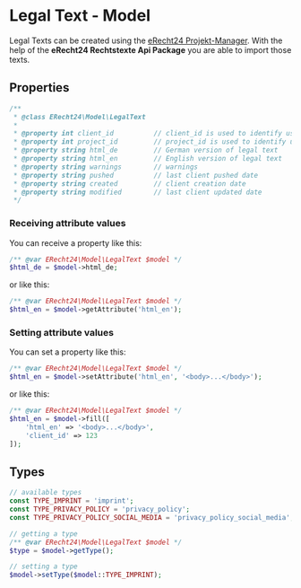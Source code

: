 # Legal Text - Model
Legal Texts can be created using the [eRecht24 Projekt-Manager](https://www.e-recht24.de/mitglieder/tools/projekt-manager/).
With the help of the **eRecht24 Rechtstexte Api Package** you are able to import those texts.

## Properties
```php
/**
 * @class ERecht24\Model\LegalText
 *
 * @property int client_id          // client_id is used to identify user`s client 
 * @property int project_id         // project_id is used to identify user`s project
 * @property string html_de         // German version of legal text 
 * @property string html_en         // English version of legal text
 * @property string warnings        // warnings
 * @property string pushed          // last client pushed date
 * @property string created         // client creation date
 * @property string modified        // last client updated date
 */
```

### Receiving attribute values
You can receive a property like this:
```php
/** @var ERecht24\Model\LegalText $model */
$html_de = $model->html_de;
```
or like this:
```php
/** @var ERecht24\Model\LegalText $model */
$html_en = $model->getAttribute('html_en');
```

### Setting attribute values
You can set a property like this:
```php
/** @var ERecht24\Model\LegalText $model */
$html_en = $model->setAttribute('html_en', '<body>...</body>');
```
or like this:
```php
/** @var ERecht24\Model\LegalText $model */
$html_en = $model->fill([
    'html_en' => '<body>...</body>',
    'client_id' => 123
]);
```


## Types
```php
// available types
const TYPE_IMPRINT = 'imprint';
const TYPE_PRIVACY_POLICY = 'privacy_policy';
const TYPE_PRIVACY_POLICY_SOCIAL_MEDIA = 'privacy_policy_social_media';

// getting a type
/** @var ERecht24\Model\LegalText $model */
$type = $model->getType();

// setting a type
$model->setType($model::TYPE_IMPRINT);
 ```

